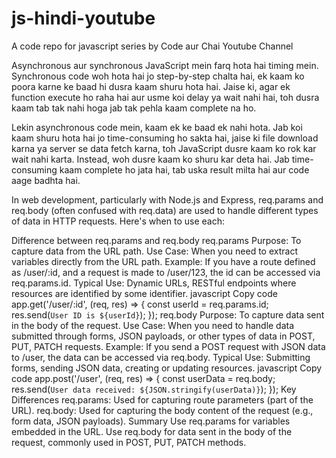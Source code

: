 # js-hindi-youtube
A code repo for javascript series by Code aur Chai Youtube Channel


Asynchronous aur synchronous JavaScript mein farq hota hai timing mein. Synchronous code woh hota hai jo step-by-step chalta hai, ek kaam ko poora karne ke baad hi dusra kaam shuru hota hai. Jaise ki, agar ek function execute ho raha hai aur usme koi delay ya wait nahi hai, toh dusra kaam tab tak nahi hoga jab tak pehla kaam complete na ho.

Lekin asynchronous code mein, kaam ek ke baad ek nahi hota. Jab koi kaam shuru hota hai jo time-consuming ho sakta hai, jaise ki file download karna ya server se data fetch karna, toh JavaScript dusre kaam ko rok kar wait nahi karta. Instead, woh dusre kaam ko shuru kar deta hai. Jab time-consuming kaam complete ho jata hai, tab uska result milta hai aur code aage badhta hai.

In web development, particularly with Node.js and Express, req.params and req.body (often confused with req.data) are used to handle different types of data in HTTP requests. Here's when to use each:

Difference between req.params and req.body
req.params
Purpose: To capture data from the URL path.
Use Case: When you need to extract variables directly from the URL path.
Example: If you have a route defined as /user/:id, and a request is made to /user/123, the id can be accessed via req.params.id.
Typical Use: Dynamic URLs, RESTful endpoints where resources are identified by some identifier.
javascript
Copy code
app.get('/user/:id', (req, res) => {
  const userId = req.params.id;
  res.send(`User ID is ${userId}`);
});
req.body
Purpose: To capture data sent in the body of the request.
Use Case: When you need to handle data submitted through forms, JSON payloads, or other types of data in POST, PUT, PATCH requests.
Example: If you send a POST request with JSON data to /user, the data can be accessed via req.body.
Typical Use: Submitting forms, sending JSON data, creating or updating resources.
javascript
Copy code
app.post('/user', (req, res) => {
  const userData = req.body;
  res.send(`User data received: ${JSON.stringify(userData)}`);
});
Key Differences
req.params: Used for capturing route parameters (part of the URL).
req.body: Used for capturing the body content of the request (e.g., form data, JSON payloads).
Summary
Use req.params for variables embedded in the URL.
Use req.body for data sent in the body of the request, commonly used in POST, PUT, PATCH methods.
